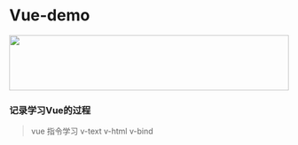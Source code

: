 # Vue-demo
<!-- ![vue](https://cn.vuejs.org/images/logo.svg "vue") -->
<img src=https://cn.vuejs.org/images/logo.svg  width=100% height=100 />

### 记录学习Vue的过程
> vue 指令学习
>v-text  v-html  v-bind 